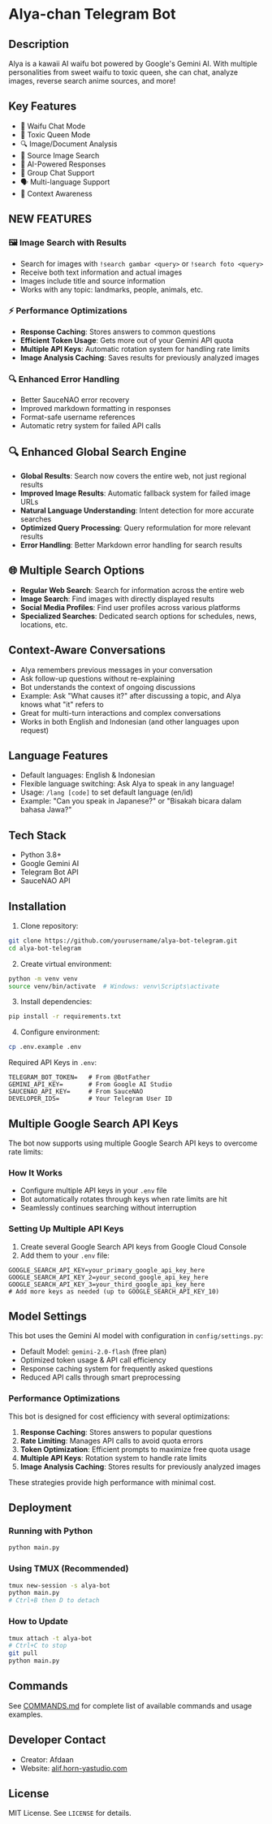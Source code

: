 # Alya-chan Telegram Bot

## Description
Alya is a kawaii AI waifu bot powered by Google's Gemini AI. With multiple personalities from sweet waifu to toxic queen, she can chat, analyze images, reverse search anime sources, and more!

## Key Features
- 🌸 Waifu Chat Mode
- 💅 Toxic Queen Mode
- 🔍 Image/Document Analysis
- 🎨 Source Image Search
- 🤖 AI-Powered Responses
- 👥 Group Chat Support
- 🗣️ Multi-language Support
- 🧠 Context Awareness

## NEW FEATURES

### 🖼️ Image Search with Results
- Search for images with `!search gambar <query>` or `!search foto <query>`
- Receive both text information and actual images
- Images include title and source information
- Works with any topic: landmarks, people, animals, etc.

### ⚡ Performance Optimizations
- **Response Caching**: Stores answers to common questions
- **Efficient Token Usage**: Gets more out of your Gemini API quota
- **Multiple API Keys**: Automatic rotation system for handling rate limits
- **Image Analysis Caching**: Saves results for previously analyzed images

### 🔍 Enhanced Error Handling
- Better SauceNAO error recovery
- Improved markdown formatting in responses
- Format-safe username references
- Automatic retry system for failed API calls

## 🔍 Enhanced Global Search Engine

- **Global Results**: Search now covers the entire web, not just regional results
- **Improved Image Results**: Automatic fallback system for failed image URLs
- **Natural Language Understanding**: Intent detection for more accurate searches
- **Optimized Query Processing**: Query reformulation for more relevant results
- **Error Handling**: Better Markdown error handling for search results

## 🌐 Multiple Search Options

- **Regular Web Search**: Search for information across the entire web
- **Image Search**: Find images with directly displayed results
- **Social Media Profiles**: Find user profiles across various platforms
- **Specialized Searches**: Dedicated search options for schedules, news, locations, etc.

## Context-Aware Conversations
- Alya remembers previous messages in your conversation
- Ask follow-up questions without re-explaining
- Bot understands the context of ongoing discussions
- Example: Ask "What causes it?" after discussing a topic, and Alya knows what "it" refers to
- Great for multi-turn interactions and complex conversations
- Works in both English and Indonesian (and other languages upon request)

## Language Features
- Default languages: English & Indonesian
- Flexible language switching: Ask Alya to speak in any language!
- Usage: `/lang [code]` to set default language (en/id)
- Example: "Can you speak in Japanese?" or "Bisakah bicara dalam bahasa Jawa?"

## Tech Stack
- Python 3.8+
- Google Gemini AI
- Telegram Bot API
- SauceNAO API

## Installation

1. Clone repository:
```bash
git clone https://github.com/yourusername/alya-bot-telegram.git
cd alya-bot-telegram
```

2. Create virtual environment:
```bash
python -m venv venv
source venv/bin/activate  # Windows: venv\Scripts\activate
```

3. Install dependencies:
```bash
pip install -r requirements.txt
```

4. Configure environment:
```bash
cp .env.example .env
```

Required API Keys in `.env`:
```properties
TELEGRAM_BOT_TOKEN=   # From @BotFather
GEMINI_API_KEY=       # From Google AI Studio
SAUCENAO_API_KEY=     # From SauceNAO
DEVELOPER_IDS=        # Your Telegram User ID
```

## Multiple Google Search API Keys

The bot now supports using multiple Google Search API keys to overcome rate limits:

### How It Works
- Configure multiple API keys in your `.env` file
- Bot automatically rotates through keys when rate limits are hit
- Seamlessly continues searching without interruption

### Setting Up Multiple API Keys
1. Create several Google Search API keys from Google Cloud Console
2. Add them to your `.env` file:
```properties
GOOGLE_SEARCH_API_KEY=your_primary_google_api_key_here
GOOGLE_SEARCH_API_KEY_2=your_second_google_api_key_here
GOOGLE_SEARCH_API_KEY_3=your_third_google_api_key_here
# Add more keys as needed (up to GOOGLE_SEARCH_API_KEY_10)
```

## Model Settings

This bot uses the Gemini AI model with configuration in `config/settings.py`:

- Default Model: `gemini-2.0-flash` (free plan)
- Optimized token usage & API call efficiency
- Response caching system for frequently asked questions
- Reduced API calls through smart preprocessing

### Performance Optimizations

This bot is designed for cost efficiency with several optimizations:

1. **Response Caching**: Stores answers to popular questions
2. **Rate Limiting**: Manages API calls to avoid quota errors
3. **Token Optimization**: Efficient prompts to maximize free quota usage
4. **Multiple API Keys**: Rotation system to handle rate limits
5. **Image Analysis Caching**: Stores results for previously analyzed images

These strategies provide high performance with minimal cost.

## Deployment

### Running with Python
```bash
python main.py
```

### Using TMUX (Recommended)
```bash
tmux new-session -s alya-bot
python main.py
# Ctrl+B then D to detach
```

### How to Update
```bash
tmux attach -t alya-bot
# Ctrl+C to stop
git pull
python main.py
```

## Commands
See [COMMANDS.md](COMMANDS.md) for complete list of available commands and usage examples.

## Developer Contact
- Creator: Afdaan
- Website: [alif.horn-yastudio.com](https://alif.horn-yastudio.com)

## License
MIT License. See `LICENSE` for details.